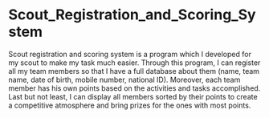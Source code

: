 # Scout_Registration_and_Scoring_System
Scout registration and scoring system is a program which I developed for my scout to make my task much easier. Through this program, I can register all my team members so that I have a full database about them (name, team name, date of birth, mobile number, national ID). Moreover, each team member has his own points based on the activities and tasks accomplished. Last but not least, I can display all members sorted by their points to create a competitive atmosphere and bring prizes for the ones with most points.
